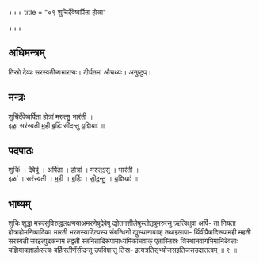 +++
title = "०९ शुचिर्देवेष्वर्पिता होत्रा"

+++
## अधिमन्त्रम्
तिस्रो देव्यः सरस्वतीळाभारत्यः। दीर्घतमा औचथ्यः। अनुष्टुप्।

## मन्त्रः
शुचि॑र्दे॒वेष्वर्पि॑ता॒ होत्रा॑ म॒रुत्सु॒ भार॑ती ।  
इळा॒ सर॑स्वती म॒ही ब॒र्हिः सी॑दन्तु य॒ज्ञियाः॑ ॥

## पदपाठः
शुचिः॑ । दे॒वेषु॑ । अर्पि॑ता । होत्रा॑ । म॒रुत्ऽसु॑ । भार॑ती ।  
इळा॑ । सर॑स्वती । म॒ही । ब॒र्हिः । सी॒द॒न्तु॒ । य॒ज्ञियाः॑ ॥

## भाष्यम्
शुचिः शुद्धा मरुत्सुविरुद्धलक्षणयाअमरणेषुदेवेषु द्योतनशीलेषुस्तोतृषुमरुत्सु ऋत्विक्षुवा अर्पि- ता नियता होत्राहोमनिष्पादिका भारती भरतस्यादित्यस्य संबन्धिनी द्युस्थानावाक् तथाइलापा- र्थिवीप्रैषादिरूपामही महती सरस्वती सरइत्युदकनाम तद्वती स्तनितादिरूपामाध्यमिकाचवाक् एतास्तिस्रः त्रिस्थानवागभिमानिदेवताः यज्ञियायज्ञार्हाःसत्यः बर्हिःस्तीर्णंसीदन्तु उपविशन्तु तिस्र- इत्यत्रतिसृभ्योजसइतिजसउदात्तत्वम् ॥ ९ ॥